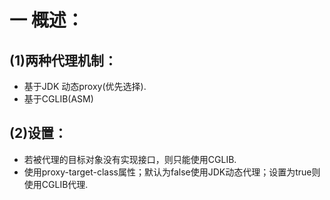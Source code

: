 # 一 概述： 
## (1)两种代理机制：
- 基于JDK 动态proxy(优先选择).
- 基于CGLIB(ASM)

## (2)设置：
- 若被代理的目标对象没有实现接口，则只能使用CGLIB.
- 使用proxy-target-class属性；默认为false使用JDK动态代理；设置为true则使用CGLIB代理.